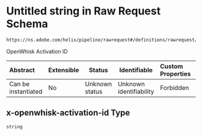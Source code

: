 # Untitled string in Raw Request Schema

```txt
https://ns.adobe.com/helix/pipeline/rawrequest#/definitions/rawrequest/properties/headers/properties/x-openwhisk-activation-id
```

OpenWhisk Activation ID


| Abstract            | Extensible | Status         | Identifiable            | Custom Properties | Additional Properties | Access Restrictions | Defined In                                                                |
| :------------------ | ---------- | -------------- | ----------------------- | :---------------- | --------------------- | ------------------- | ------------------------------------------------------------------------- |
| Can be instantiated | No         | Unknown status | Unknown identifiability | Forbidden         | Allowed               | none                | [rawrequest.schema.json\*](rawrequest.schema.json "open original schema") |

## x-openwhisk-activation-id Type

`string`
